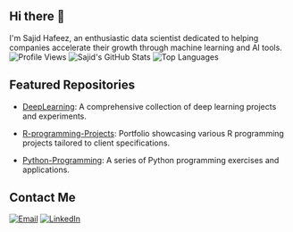 ## Hi there 👋

I'm Sajid Hafeez, an enthusiastic data scientist dedicated to helping companies accelerate their growth through machine learning and AI tools.
  ![Profile Views](https://komarev.com/ghpvc/?username=Sajid-hafeez)
  ![Sajid's GitHub Stats](https://github-readme-stats.vercel.app/api?username=Sajid-hafeez&count_private=true&show_icons=true&hide=contribs)
  ![Top Languages](https://github-readme-stats.vercel.app/api/top-langs/?username=Sajid-hafeez&layout=compact)
## Featured Repositories

- [DeepLearning](https://github.com/Sajid-hafeez/DeepLearning): A comprehensive collection of deep learning projects and experiments.

- [R-programming-Projects](https://github.com/Sajid-hafeez/R-programming-Projects): Portfolio showcasing various R programming projects tailored to client specifications.

- [Python-Programming](https://github.com/Sajid-hafeez/Python-Programming): A series of Python programming exercises and applications.
## Contact Me

[![Email](https://img.shields.io/badge/Email-D14836?style=for-the-badge&logo=gmail&logoColor=white)](mailto:sajidhafeex@gmail.com)
[![LinkedIn](https://img.shields.io/badge/LinkedIn-0077B5?style=for-the-badge&logo=linkedin&logoColor=white)](https://www.linkedin.com/in/sajid-hafeex)

<!--
**Sajid-hafeez/Sajid-hafeez** is a ✨ _special_ ✨ repository because its `README.md` (this file) appears on your GitHub profile.

Here are some ideas to get you started:

- 🔭 I’m currently working on ...
- 🌱 I’m currently learning ...
- 👯 I’m looking to collaborate on ...
- 🤔 I’m looking for help with ...
- 💬 Ask me about ...
- 📫 How to reach me: ...
- 😄 Pronouns: ...
- ⚡ Fun fact: ...
-->

